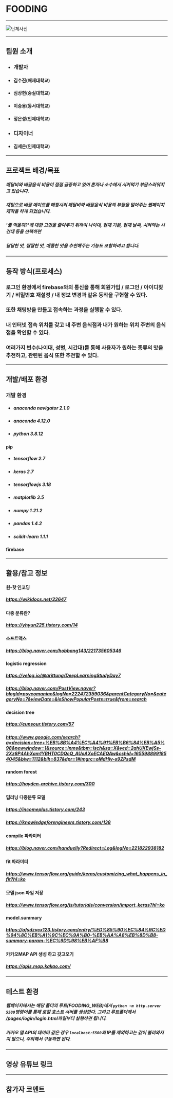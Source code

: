 # FOODING

---

![단체사진](https://user-images.githubusercontent.com/96258104/175428073-5d2d214f-929c-4631-ac37-0192f90bceb3.png)

---

## 팀원 소개

- ### 개발자
- #### 김수진(배재대학교)
- #### 심상현(숭실대학교)
- #### 이승용(동서대학교)
- #### 정은성(인제대학교)
- ### 디자이너
- #### 김세은(인제대학교)

---

## 프로젝트 배경/목표

##### 배달비와 배달음식 비용이 점점 급증하고 있어 혼자나 소수에서 시켜먹기 부담스러워지고 있습니다.
##### 채팅으로 배달 메이트를 매칭시켜 배달비와 배달음식 비용의 부담을 덜어주는 웹페이지 제작을 하게 되었습니다.
##### '뭘 먹을까?'에 대한 고민을 줄여주기 위하여 나이대, 현재 기분, 현재 날씨, 시켜먹는 시간대 등을 선택하면
##### 달달한 맛, 짭짤한 맛, 매콤한 맛을 추천해주는 기능도 포함하려고 합니다.

--- 

## 동작 방식(프로세스)
### 로그인 환경에서 firebase와의 통신을 통해 회원가입 / 로그인 / 아이디찾기 / 비밀번호 재설정 / 내 정보 변경과 같은 동작을 구현할 수 있다.
### 또한 채팅방을 만들고 접속하는 과정을 실행할 수 있다.
### 내 인터넷 접속 위치를 갖고 내 주변 음식점과 내가 원하는 위치 주변의 음식점을 확인할 수 있다.
### 여러가지 변수(나이대, 성별, 시간대)를 통해 사용자가 원하는 종류의 맛을 추천하고, 관련된 음식 또한 추천할 수 있다.

---

## 개발/배포 환경

### 개발 환경
  - ##### anaconda navigator 2.1.0
  - ##### anaconda 4.12.0
  - ##### python 3.8.12
  #### pip
  - ##### tensorflow 2.7
  - ##### keras 2.7
  - ##### tensorflowjs 3.18
  - ##### matplotlib 3.5
  - ##### numpy 1.21.2
  - ##### pandas 1.4.2
  - ##### scikit-learn 1.1.1
  #### firebase

---

## 활용/참고 정보

#### 원-핫 인코딩
##### https://wikidocs.net/22647
#### 다중 분류란?
##### https://yhyun225.tistory.com/14
#### 소프트맥스
##### https://blog.naver.com/hobbang143/221735605346
#### logistic regression
##### https://velog.io/@arittung/DeepLearningStudyDay7
##### https://blog.naver.com/PostView.naver?blogId=psycomaniac&logNo=222472359036&parentCategoryNo=&categoryNo=7&viewDate=&isShowPopularPosts=true&from=search
#### decision tree
##### https://eunsour.tistory.com/57
##### https://www.google.com/search?q=decision+tree+%EB%8B%A4%EC%A4%91%EB%B6%84%EB%A5%98&newwindow=1&source=lnms&tbm=isch&sa=X&ved=2ahUKEwjSs-2Xz8P4AhXam1YBHT0CDQcQ_AUoAXoECAEQAw&cshid=1655988991854045&biw=1112&bih=837&dpr=1#imgrc=oMdHjv-s9ZPsdM
#### random forest
##### https://hayden-archive.tistory.com/300
#### 딥러닝 다중분류 모델
##### https://incomeplus.tistory.com/243
##### https://knowledgeforengineers.tistory.com/138
#### compile 파라미터
##### https://blog.naver.com/handuelly?Redirect=Log&logNo=221822938182
#### fit 파라미터
##### https://www.tensorflow.org/guide/keras/customizing_what_happens_in_fit?hl=ko
#### 모델 json 파일 저장
##### https://www.tensorflow.org/js/tutorials/conversion/import_keras?hl=ko
#### model.summary
##### https://afsdzvcx123.tistory.com/entry/%ED%85%90%EC%84%9C%ED%94%8C%EB%A1%9C%EC%9A%B0-%EB%AA%A8%EB%8D%B8-summary-param-%EC%9D%98%EB%AF%B8
#### 카카오MAP API 생성 하고 갖고오기
##### https://apis.map.kakao.com/
---

## 테스트 환경

##### 웹페이지에서는 해당 폴더의 루트(FOODING_WEB)에서 ```python -m http.server 5500```명령어를 통해 로컬 호스트 서버를 생성한다. 그리고 루트폴더에서 /pages/login/login.html파일부터 실행하면 됩니다.
##### 카카오 맵 API의 데이터 같은 경우 ```localhost:5500```의 IP를 제외하고는 값이 불러와지지 않으니, 주의해서 구동하면 된다.

---

## 영상 유튜브 링크


---

## 참가자 코멘트

